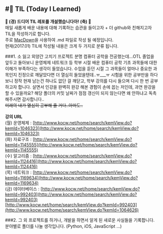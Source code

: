 #📝 TIL (Today I Learned)
--

**🎉 (경) 드디어  TIL 레포를 개설했습니다아! (축) 🎉**<br>
매일 새롭게 배운 내용에 대해 기록하는 습관을 들이고자 + 더 github와 친해지고자 TIL을 작성하기로 합니다.<br>
주로 [MacDown](http://macdown.uranusjr.com/)을 사용하여 .md 파일로 작성 될 예정입니다.<br>
현재(2017.01) TIL에 작성될 내용은 크게 두 가지로 분류 됩니다. <br>

###1. 소 잃고 외양간 고치기 프로젝트
분명 컴퓨터 공학을 전공했는데...OTL 졸업을 앞두고 돌아보니 운영체제 네트워크 등 학부 시절 배운 컴퓨터 공학 기초 과목들에 대한 이해가 부족하다는 생각이 들었습니다. 수업을 듣던 시절 그 과목들이 얼마나 중요한 과목인지 진정으로 깨달았다면 더 열심히 들었을텐데..ㅠ___ㅠ 시험을 위한 공부만을 하다 보니 정작 현재 남는건 하나도 없단 걸 깨닫고, 학부 강의를 다시 들으며 다시 한 번 공부하고자 합니다. 살면서 인강을 완벽히 완강 해본 경험이 손에 꼽는 저인데, 과연 완강을 할 수 있을까요? 해당 폴더의 커밋 날짜가 점점 갱신이 되지 않는다면 왜 안하냐고 독촉해주시면 감사합니다.. <br><del>미래의 내가 열심히 공부해 줄 거다..아마도..</del><br><br>
**강의 URL** <br>
(월) 운영체제 : [http://www.kocw.net/home/search/kemView.do?kemId=1046323](http://www.kocw.net/home/search/kemView.do?kemId=1046323)<br>
(화) 자료구조 : [http://www.kocw.net/home/search/kemView.do?kemId=1145555](http://www.kocw.net/home/search/kemView.do?kemId=1145555)<br>
(수) 알고리즘 : [http://www.kocw.net/home/search/kemView.do?kemId=1124416](http://www.kocw.net/home/search/kemView.do?kemId=1124416)<br>
(목) 네트워크 : [http://www.kocw.net/home/search/kemView.do?kemId=1169634](http://www.kocw.net/home/search/kemView.do?kemId=1169634)<br>
(금) 데이터베이스 :
[http://www.kocw.net/home/search/kemView.do?kemId=992403](http://www.kocw.net/home/search/kemView.do?kemId=992403)<br>
[http://www.kocw.net/home/search/kemView.do?kemId=992403](http://www.kocw.net/home/search/kemView.do?kemId=1064626)<br>


###2. 그 외
프로젝트를 하거나,  개발을 하면서 알게 된 새로운 사실들을 기록합니다. 분야별로 폴더를 나눌 생각입니다. (Python, iOS, JavaScript ...) <br>

